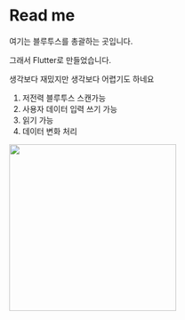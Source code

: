 # Read me

여기는 블루투스를 총괄하는 곳입니다.

그래서 Flutter로 만들었습니다. 

생각보다 재밌지만 생각보다 어렵기도 하네요 

1. 저전력 블루투스 스캔가능
2. 사용자 데이터 입력 쓰기 가능
3. 읽기 가능
4. 데이터 변화 처리 

<img src="https://github.com/JAICHANGPARK/Flutter_Dock/blob/master/flutter_ble_docker/flutter_ble101/device-2018-09-25-022148.png" width=300>
